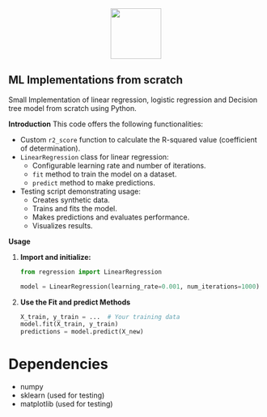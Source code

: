 <div id="header" align="center">
  <img src="https://media.giphy.com/media/M9gbBd9nbDrOTu1Mqx/giphy.gif" width="100"/>
</div>

## ML Implementations from scratch
Small Implementation of linear regression, logistic regression and Decision tree model from scratch using Python.

**Introduction**
This code offers the following functionalities:

- Custom `r2_score` function to calculate the R-squared value (coefficient of determination).
- `LinearRegression` class for linear regression:
    - Configurable learning rate and number of iterations.
    - `fit` method to train the model on a dataset.
    - `predict` method to make predictions.
- Testing script demonstrating usage:
    - Creates synthetic data.
    - Trains and fits the model.
    - Makes predictions and evaluates performance.
    - Visualizes results.

**Usage**

1. **Import and initialize:**

   ```python
   from regression import LinearRegression

   model = LinearRegression(learning_rate=0.001, num_iterations=1000)

2. **Use the Fit and predict Methods**
    ```python
    X_train, y_train = ...  # Your training data
    model.fit(X_train, y_train)
    predictions = model.predict(X_new)

# Dependencies
- numpy
- sklearn (used for testing)
- matplotlib (used for testing)

